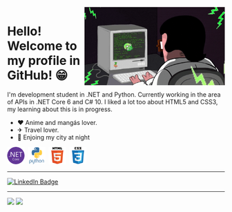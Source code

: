<img src = "giphy (1).gif" width = "325px" align = "right">

# Hello! Welcome to my profile in GitHub! 😁

I'm development student in .NET and Python. Currently working in the area of APIs in .NET Core 6 and C# 10.
I liked a lot too about HTML5 and CSS3, my learning about this is in progress.

- ❤ Anime and mangás lover.
- ✈ Travel lover.
- 🌇 Enjoing my city at night

<div>
    <img src ="https://github.com/devicons/devicon/blob/master/icons/dotnetcore/dotnetcore-original.svg" title=".NET" alt=".NET" width="40" height="40"/>&nbsp;
    <img src ="https://github.com/devicons/devicon/blob/master/icons/python/python-original-wordmark.svg" title="Python" alt="Python" width="40" height="40"/>&nbsp;
    <img src ="https://github.com/devicons/devicon/blob/master/icons/html5/html5-original-wordmark.svg" title="HTML5" alt="HTML5" width="40" height="40"/>&nbsp;
    <img src ="https://github.com/devicons/devicon/blob/master/icons/css3/css3-original-wordmark.svg" title="CSS3" alt="CSS3" width="40" height="40"/>&nbsp;
</div>
  
---

<div>
  <a href = "https://www.linkedin.com/in/fausto-junior-219a89216/">
    <img src="https://www.shields.io/badge/LinkedIn-blue?style=for-the-badge&logo=linkedin&logoColor=white" alt="LinkedIn Badge"/> 
  </a>
</div>

---

<div align = "left">
<img height = "150em" src="https://github-readme-stats.vercel.app/api/top-langs/?username=Faaustojr&show_icons=true&theme=dark&count_private=true"/>
<img height = "150em" src="https://github-readme-stats.vercel.app/api?username=Faaustojr&show_icons=true&show_icons=true&theme=dark&count_private=true" />
</div>
